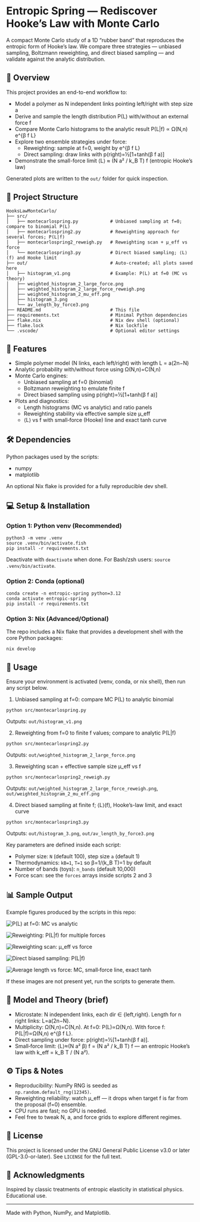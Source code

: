 # Entropic Spring — Rediscover Hooke’s Law with Monte Carlo

A compact Monte Carlo study of a 1D “rubber band” that reproduces the entropic form of Hooke’s law. We compare three strategies — unbiased sampling, Boltzmann reweighting, and direct biased sampling — and validate against the analytic distribution.

## 🌟 Overview

This project provides an end-to-end workflow to:
- Model a polymer as N independent links pointing left/right with step size a
- Derive and sample the length distribution P(L) with/without an external force f
- Compare Monte Carlo histograms to the analytic result P(L|f) ∝ Ω(N,n) e^{β f L}
- Explore two ensemble strategies under force:
   - Reweighting: sample at f=0, weight by e^{β f L}
   - Direct sampling: draw links with p(right)=½[1+tanh(β f a)]
- Demonstrate the small-force limit ⟨L⟩ ≈ (N a² / k_B T) f (entropic Hooke’s law)

Generated plots are written to the `out/` folder for quick inspection.

## 📁 Project Structure

```
HooksLawMonteCarlo/
├── src/
│   ├── montecarlospring.py            # Unbiased sampling at f=0; compare to binomial P(L)
│   ├── montecarlospring2.py           # Reweighting approach for several forces; P(L|f)
│   ├── montecarlospring2_reweigh.py   # Reweighting scan + μ_eff vs force
│   └── montecarlospring3.py           # Direct biased sampling; ⟨L⟩(f) and Hooke limit
├── out/                               # Auto-created; all plots saved here
│   ├── histogram_v1.png               # Example: P(L) at f=0 (MC vs theory)
│   ├── weighted_histogram_2_large_force.png
│   ├── weighted_histogram_2_large_force_reweigh.png
│   ├── weighted_histogram_2_mu_eff.png
│   ├── histogram_3.png
│   └── av_length_by_force3.png
├── README.md                          # This file
├── requirements.txt                   # Minimal Python dependencies
├── flake.nix                          # Nix dev shell (optional)
├── flake.lock                         # Nix lockfile
└── .vscode/                           # Optional editor settings
```

## 🚀 Features

- Simple polymer model (N links, each left/right) with length L = a(2n−N)
- Analytic probability with/without force using Ω(N,n)=C(N,n)
- Monte Carlo engines:
   - Unbiased sampling at f=0 (binomial)
   - Boltzmann reweighting to emulate finite f
   - Direct biased sampling using p(right)=½[1+tanh(β f a)]
- Plots and diagnostics:
   - Length histograms (MC vs analytic) and ratio panels
   - Reweighting stability via effective sample size μ_eff
   - ⟨L⟩ vs f with small‑force (Hooke) line and exact tanh curve

## 🛠️ Dependencies

Python packages used by the scripts:
- numpy
- matplotlib

An optional Nix flake is provided for a fully reproducible dev shell.

## 💻 Setup & Installation

### Option 1: Python venv (Recommended)

```fish
python3 -m venv .venv
source .venv/bin/activate.fish
pip install -r requirements.txt
```

Deactivate with `deactivate` when done. For Bash/zsh users: `source .venv/bin/activate`.

### Option 2: Conda (optional)

```fish
conda create -n entropic-spring python=3.12
conda activate entropic-spring
pip install -r requirements.txt
```

### Option 3: Nix (Advanced/Optional)

The repo includes a Nix flake that provides a development shell with the core Python packages:

```fish
nix develop
```

## 🎯 Usage

Ensure your environment is activated (venv, conda, or nix shell), then run any script below.

1) Unbiased sampling at f=0: compare MC P(L) to analytic binomial

```fish
python src/montecarlospring.py
```

Outputs: `out/histogram_v1.png`

2) Reweighting from f=0 to finite f values; compare to analytic P(L|f)

```fish
python src/montecarlospring2.py
```

Outputs: `out/weighted_histogram_2_large_force.png`

3) Reweighting scan + effective sample size μ_eff vs f

```fish
python src/montecarlospring2_reweigh.py
```

Outputs: `out/weighted_histogram_2_large_force_reweigh.png`, `out/weighted_histogram_2_mu_eff.png`

4) Direct biased sampling at finite f; ⟨L⟩(f), Hooke’s-law limit, and exact curve

```fish
python src/montecarlospring3.py
```

Outputs: `out/histogram_3.png`, `out/av_length_by_force3.png`

Key parameters are defined inside each script:
- Polymer size: `N` (default 100), step size `a` (default 1)
- Thermodynamics: `kB=1`, `T=1` so β=1/(k_B T)=1 by default
- Number of bands (toys): `n_bands` (default 10,000)
- Force scan: see the `forces` arrays inside scripts 2 and 3

## 📊 Sample Output

Example figures produced by the scripts in this repo:

![P(L) at f=0: MC vs analytic](out/histogram_v1.png)

![Reweighting: P(L|f) for multiple forces](out/weighted_histogram_2_large_force.png)

![Reweighting scan: μ_eff vs force](out/weighted_histogram_2_mu_eff.png)

![Direct biased sampling: P(L|f)](out/histogram_3.png)

![Average length vs force: MC, small‑force line, exact tanh](out/av_length_by_force3.png)

If these images are not present yet, run the scripts to generate them.

## 🧪 Model and Theory (brief)

- Microstate: N independent links, each dir ∈ {left,right}. Length for n right links: L=a(2n−N).
- Multiplicity: Ω(N,n)=C(N,n). At f=0: P(L)∝Ω(N,n). With force f: P(L|f)∝Ω(N,n) e^{β f L}.
- Direct sampling under force: p(right)=½[1+tanh(β f a)].
- Small‑force limit: ⟨L⟩≈(N a² β) f = (N a² / k_B T) f — an entropic Hooke’s law with k_eff = k_B T / (N a²).

## ⚙️ Tips & Notes

- Reproducibility: NumPy RNG is seeded as `np.random.default_rng(12345)`.
- Reweighting reliability: watch μ_eff — it drops when target f is far from the proposal (f=0) ensemble.
- CPU runs are fast; no GPU is needed.
- Feel free to tweak N, a, and force grids to explore different regimes.

## 📄 License

This project is licensed under the GNU General Public License v3.0 or later (GPL-3.0-or-later). See `LICENSE` for the full text.

## 🤝 Acknowledgments

Inspired by classic treatments of entropic elasticity in statistical physics. Educational use.

---

Made with Python, NumPy, and Matplotlib.